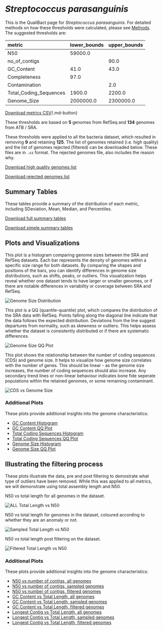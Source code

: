 # *Streptococcus parasanguinis*

This is the QualiBact page for *Streptococcus parasanguinis*. For detailed methods on how these thresholds were calculated, please see [Methods](../../methods.md).
The suggested thresholds are: 

| metric                 | lower_bounds   | upper_bounds   |
|:-----------------------|:---------------|:---------------|
| N50                    | 59000.0        |                |
| no_of_contigs          |                | 90.0           |
| GC_Content             | 41.0           | 43.0           |
| Completeness           | 97.0           |                |
| Contamination          |                | 2.0            |
| Total_Coding_Sequences | 1900.0         | 2200.0         |
| Genome_Size            | 2000000.0      | 2300000.0      |

[Download metrics CSV](Streptococcus_parasanguinis_metrics.csv){.md-button}


These thresholds are based on **5** genomes from RefSeq and **134** genomes from ATB / SRA.

These thresholds were applied to all the bacteria dataset, which resulted in removing **9** and retaining **125**.
The list of genomes retained (i.e. high quality) and the list of genomes rejected (filtered) can be downloaded below. These files are in `.xz` format. The rejected genomes file, also includes the reason why.

[Download high quality genomes list](Streptococcus_parasanguinis_high_quality_genomes.csv.xz)


[Download rejected genomes list](Streptococcus_parasanguinis_filtered_out_genomes.csv.xz)



## Summary Tables
These tables provide a summary of the distribution of each metric, including SDeviation, Mean, Median, and Percentiles.

[Download full summary tables](summary.csv)

[Download simple summary tables](selected_summary.csv)

## Plots and Visualizations

This plot is a histogram comparing genome sizes between the SRA and RefSeq datasets. Each bar represents the density of genomes within a specific size range for both datasets. By comparing the shapes and positions of the bars, you can identify differences in genome size distributions, such as shifts, peaks, or outliers. This visualization helps reveal whether one dataset tends to have larger or smaller genomes, or if there are notable differences in variability or coverage between SRA and RefSeq.

![Genome Size Distribution](Genome_Size_refseq_histogram_kde.png)

This plot is a QQ (quantile-quantile) plot, which compares the distribution of the SRA data with RefSeq. Points falling along the diagonal line indicate that the data follows the expected distribution. Deviations from the line suggest departures from normality, such as skewness or outliers. This helps assess whether the dataset is consistently distributed or if there are systematic differences.

![Genome Size QQ Plot](Genome_Size_refseq_qqplot.png)

This plot shows the relationship between the number of coding sequences (CDS) and genome size. It helps to visualize how genome size correlates with the number of genes. This should be linear - as the genome size increases, the number of coding sequences should also increase. Any secondary trend lines or non-linear behaviour indicates bone fide seperate populations within the retained genomes, or some remaining contaminant. 

![CDS vs Genome Size](Streptococcus_parasanguinis_CDS_vs_Genome_Size.png)

### Additional Plots

These plots provide additional insights into the genome characteristics:

- [GC Content Histogram](GC_Content_refseq_histogram_kde.png)
- [GC Content QQ Plot](GC_Content_refseq_qqplot.png)
- [Total Coding Sequences Histogram](Total_Coding_Sequences_refseq_histogram_kde.png)
- [Total Coding Sequences QQ Plot](Total_Coding_Sequences_refseq_qqplot.png)
- [Genome Size Histogram](Genome_Size_refseq_histogram_kde.png)
- [Genome Size QQ Plot](Genome_Size_refseq_qqplot.png)
## Illustrating the filtering process
These plots illustrate the data, pre and post filtering to demostrate what type of outliers have been removed. While this was applied to all metrics, we will demonstrate using total assembly length and N50.

N50 vs total length for all genomes in the dataset.

![ALL Total Length vs N50](Streptococcus_parasanguinis_all_total_length_N50.png)

N50 vs total length for genomes in the dataset, coloured according to whether they are an anomaly or not.

![Sampled Total Length vs N50](Streptococcus_parasanguinis_sample_total_length_N50.png)

N50 vs total length post filtering on the dataset.

![Filtered Total Length vs N50](Streptococcus_parasanguinis_filt_total_length_N50.png)

### Additional Plots

These plots provide additional insights into the genome characteristics:

- [N50 vs number of contigs, all genomes](Streptococcus_parasanguinis_all_N50_number.png)
- [N50 vs number of contigs, sampled genomes](Streptococcus_parasanguinis_sample_N50_number.png)
- [N50 vs number of contigs, filtered genomes](Streptococcus_parasanguinis_filt_N50_number.png)
- [GC Content vs Total Length, all genomes](Streptococcus_parasanguinis_all_total_length_GC_Content.png)
- [GC Content vs Total Length, sampled genomes](Streptococcus_parasanguinis_sample_total_length_GC_Content.png)
- [GC Content vs Total Length, filtered genomes](Streptococcus_parasanguinis_filt_total_length_GC_Content.png)
- [Longest Contig vs Total Length, all genomes](Streptococcus_parasanguinis_all_total_length_longest.png)
- [Longest Contig vs Total Length, sampled genomes](Streptococcus_parasanguinis_sample_total_length_longest.png)
- [Longest Contig vs Total Length, filtered genomes](Streptococcus_parasanguinis_filt_total_length_longest.png)
